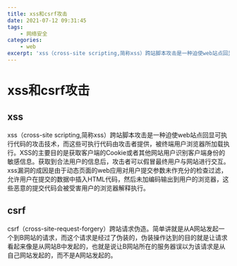 ```yaml
---
title: xss和csrf攻击
date: 2021-07-12 09:31:45
tags:
	- 网络安全
categories:
	- web
excerpt: 'xss（cross-site scripting,简称xss）跨站脚本攻击是一种迫使web站点回显可执行代码的攻击技术，而这些可执行代码由攻击者提供...'	
---
```


# xss和csrf攻击

## xss
xss（cross-site scripting,简称xss）跨站脚本攻击是一种迫使web站点回显可执行代码的攻击技术，而这些可执行代码由攻击者提供，被终端用户浏览器所加载执行。XSS的主要目的是获取客户端的Cookie或者其他网站用户识别客户端身份的敏感信息。获取到合法用户的信息后，攻击者可以假冒最终用户与网站进行交互。
xss漏洞的成因是由于动态页面的web应用对用户提交参数未作充分的检查过滤，允许用户在提交的数据中插入HTML代码，然后未加编码输出到用户的浏览器，这些恶意的提交代码会被受害用户的浏览器解释执行。


## csrf 
csrf（cross-site-request-forgery）跨站请求伪造。简单讲就是从A网站发起一个到B网站的请求，而这个请求是经过了伪装的，伪装操作达到的目的就是让请求看起来像是从网站B中发起的，也就是说让B网站所在的服务器误以为该请求是从自己网站发起的，而不是A网站发起的。